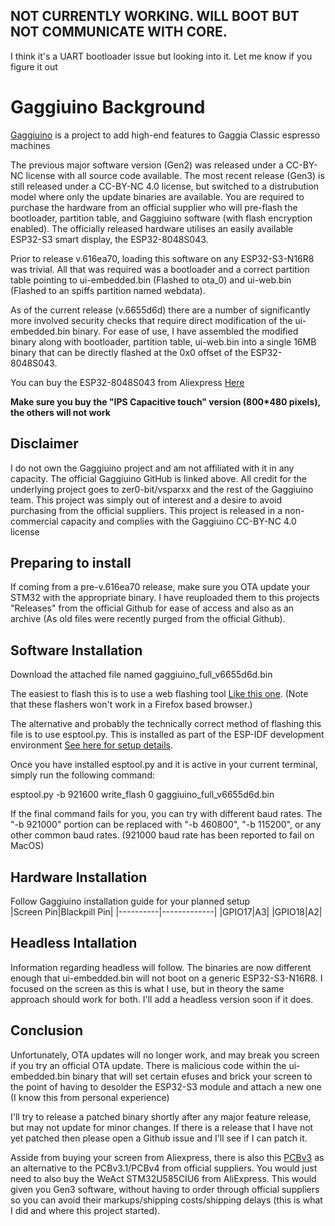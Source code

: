 ## NOT CURRENTLY WORKING. WILL BOOT BUT NOT COMMUNICATE WITH CORE.
I think it's a UART bootloader issue but looking into it. Let me know if you figure it out

# Gaggiuino Background
[Gaggiuino](https://gaggiuino.github.io/) is a project to add high-end features to Gaggia Classic espresso machines

The previous major software version (Gen2) was released under a CC-BY-NC license with all source code available. The most recent release (Gen3) is still released under a CC-BY-NC 4.0 license, but switched to a distrubution model where only the update binaries are available. You are required to purchase the hardware from an official supplier who will pre-flash the bootloader, partition table, and Gaggiuino software (with flash encryption enabled). The officially released hardware utilises an easily available ESP32-S3 smart display, the ESP32-8048S043. 

Prior to release v.616ea70, loading this software on any ESP32-S3-N16R8 was trivial. All that was required was a bootloader and a correct partition table pointing to ui-embedded.bin (Flashed to ota_0) and ui-web.bin (Flashed to an spiffs partition named webdata).

As of the current release (v.6655d6d) there are a number of significantly more involved security checks that require direct modification of the ui-embedded.bin binary. For ease of use, I have assembled the modified binary along with bootloader, partition table, ui-web.bin into a single 16MB binary that can be directly flashed at the 0x0 offset of the ESP32-8048S043. 

You can buy the ESP32-8048S043 from Aliexpress [Here](https://www.aliexpress.com/item/1005004788147691.html) 

**Make sure you buy the "IPS Capacitive touch" version (800*480 pixels), the others will not work**

## Disclaimer
I do not own the Gaggiuino project and am not affiliated with it in any capacity. The official Gaggiuino GitHub is linked above. All credit for the underlying project goes to zer0-bit/vsparxx and the rest of the Gaggiuino team. This project was simply out of interest and a desire to avoid purchasing from the official suppliers. This project is released in a non-commercial capacity and complies with the Gaggiuino CC-BY-NC 4.0 license

## Preparing to install
If coming from a pre-v.616ea70 release, make sure you OTA update your STM32 with the appropriate binary. I have reuploaded them to this projects "Releases" from the official Github for ease of access and also as an archive (As old files were recently purged from the official Github). 

## Software Installation
Download the attached file named gaggiuino_full_v6655d6d.bin

The easiest to flash this is to use a web flashing tool [Like this one](https://web.esphome.io/). (Note that these flashers won't work in a Firefox based browser.)

The alternative and probably the technically correct method of flashing this file is to use esptool.py. This is installed as part of the ESP-IDF development environment [See here for setup details](https://docs.espressif.com/projects/esp-idf/en/stable/esp32/get-started/).

Once you have installed esptool.py and it is active in your current terminal, simply run the following command:

esptool.py -b 921600 write_flash 0 gaggiuino_full_v6655d6d.bin

If the final command fails for you, you can try with different baud rates. The "-b 921000" portion can be replaced with "-b 460800", "-b 115200", or any other common baud rates. (921000 baud rate has been reported to fail on MacOS)

## Hardware Installation
Follow Gaggiuino installation guide for your planned setup<br/>
|Screen Pin|Blackpill Pin|
|----------|-------------|
|GPIO17|A3|
|GPIO18|A2|


## Headless Intallation
Information regarding headless will follow. 
The binaries are now different enough that ui-embedded.bin will not boot on a generic ESP32-S3-N16R8.
I focused on the screen as this is what I use, but in theory the same approach should work for both. I'll add a headless version soon if it does. 


## Conclusion
Unfortunately, OTA updates will no longer work, and may break you screen if you try an official OTA update. There is malicious code within the ui-embedded.bin binary that will set certain efuses and brick your screen to the point of having to desolder the ESP32-S3 module and attach a new one (I know this from personal experience)

I'll try to release a patched binary shortly after any major feature release, but may not update for minor changes. If there is a release that I have not yet patched then please open a Github issue and I'll see if I can patch it.

Asside from buying your screen from Aliexpress, there is also this [PCBv3](https://github.com/banoz/CoffeeHat/tree/main/Hardware/GaggiaBoard_V3) as an alternative to the PCBv3.1/PCBv4 from official suppliers. You would just need to also buy the WeAct STM32U585CIU6 from AliExpress. This would given you Gen3 software, without having to order through official suppliers so you can avoid their markups/shipping costs/shipping delays (this is what I did and where this project started).
